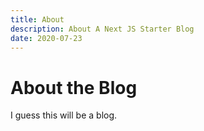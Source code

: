 ```yaml
---
title: About
description: About A Next JS Starter Blog
date: 2020-07-23
---
```


# About the Blog

I guess this will be a blog.
